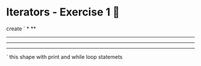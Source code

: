 # Iterators - Exercise 1 🐍

create 
`
*
**
***
****
*****
`
this shape with print and while loop statemets
